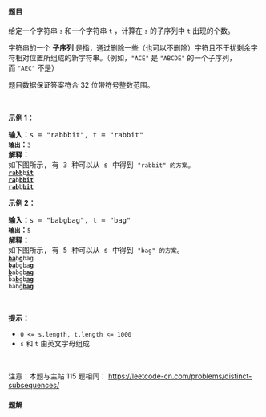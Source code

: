 #### 题目
<p>给定一个字符串 <code>s</code><strong> </strong>和一个字符串 <code>t</code> ，计算在 <code>s</code> 的子序列中 <code>t</code> 出现的个数。</p>

<p>字符串的一个 <strong>子序列</strong> 是指，通过删除一些（也可以不删除）字符且不干扰剩余字符相对位置所组成的新字符串。（例如，<code>&quot;ACE&quot;</code>&nbsp;是&nbsp;<code>&quot;ABCDE&quot;</code>&nbsp;的一个子序列，而&nbsp;<code>&quot;AEC&quot;</code>&nbsp;不是）</p>

<p>题目数据保证答案符合 32 位带符号整数范围。</p>

<p>&nbsp;</p>

<p><strong>示例&nbsp;1：</strong></p>

<pre>
<strong>输入：</strong>s = &quot;rabbbit&quot;, t = &quot;rabbit&quot;<code>
<strong>输出</strong></code><strong>：</strong><code>3
</code><strong>解释：</strong>
如下图所示, 有 3 种可以从 s 中得到 <code>&quot;rabbit&quot; 的方案</code>。
<code><strong><u>rabb</u></strong>b<strong><u>it</u></strong></code>
<code><strong><u>ra</u></strong>b<strong><u>bbit</u></strong></code>
<code><strong><u>rab</u></strong>b<strong><u>bit</u></strong></code></pre>

<p><strong>示例&nbsp;2：</strong></p>

<pre>
<strong>输入：</strong>s = &quot;babgbag&quot;, t = &quot;bag&quot;
<code><strong>输出</strong></code><strong>：</strong><code>5
</code><strong>解释：</strong>
如下图所示, 有 5 种可以从 s 中得到 <code>&quot;bag&quot; 的方案</code>。 
<code><strong><u>ba</u></strong>b<u><strong>g</strong></u>bag</code>
<code><strong><u>ba</u></strong>bgba<strong><u>g</u></strong></code>
<code><u><strong>b</strong></u>abgb<strong><u>ag</u></strong></code>
<code>ba<u><strong>b</strong></u>gb<u><strong>ag</strong></u></code>
<code>babg<strong><u>bag</u></strong></code>
</pre>

<p>&nbsp;</p>

<p><strong>提示：</strong></p>

<ul>
	<li><code>0 &lt;= s.length, t.length &lt;= 1000</code></li>
	<li><code>s</code> 和 <code>t</code> 由英文字母组成</li>
</ul>

<p>&nbsp;</p>

<p><meta charset="UTF-8" />注意：本题与主站 115&nbsp;题相同：&nbsp;<a href="https://leetcode-cn.com/problems/distinct-subsequences/">https://leetcode-cn.com/problems/distinct-subsequences/</a></p>


 #### 题解